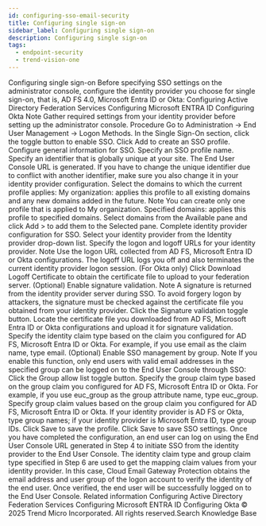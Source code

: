 ```yaml
---
id: configuring-sso-email-security
title: Configuring single sign-on
sidebar_label: Configuring single sign-on
description: Configuring single sign-on
tags:
  - endpoint-security
  - trend-vision-one
---
```


 Configuring single sign-on Before specifying SSO settings on the administrator console, configure the identity provider you choose for single sign-on, that is, AD FS 4.0, Microsoft Entra ID or Okta: Configuring Active Directory Federation Services Configuring Microsoft ENTRA ID Configuring Okta Note Gather required settings from your identity provider before setting up the administrator console. Procedure Go to Administration → End User Management → Logon Methods. In the Single Sign-On section, click the toggle button to enable SSO. Click Add to create an SSO profile. Configure general information for SSO. Specify an SSO profile name. Specify an identifier that is globally unique at your site. The End User Console URL is generated. If you have to change the unique identifier due to conflict with another identifier, make sure you also change it in your identity provider configuration. Select the domains to which the current profile applies: My organization: applies this profile to all existing domains and any new domains added in the future. Note You can create only one profile that is applied to My organization. Specified domains: applies this profile to specified domains. Select domains from the Available pane and click Add > to add them to the Selected pane. Complete identity provider configuration for SSO. Select your identity provider from the Identity provider drop-down list. Specify the logon and logoff URLs for your identity provider. Note Use the logon URL collected from AD FS, Microsoft Entra ID or Okta configurations. The logoff URL logs you off and also terminates the current identity provider logon session. (For Okta only) Click Download Logoff Certificate to obtain the certificate file to upload to your federation server. (Optional) Enable signature validation. Note A signature is returned from the identity provider server during SSO. To avoid forgery logon by attackers, the signature must be checked against the certificate file you obtained from your identity provider. Click the Signature validation toggle button. Locate the certificate file you downloaded from AD FS, Microsoft Entra ID or Okta configurations and upload it for signature validation. Specify the identity claim type based on the claim you configured for AD FS, Microsoft Entra ID or Okta. For example, if you use email as the claim name, type email. (Optional) Enable SSO management by group. Note If you enable this function, only end users with valid email addresses in the specified group can be logged on to the End User Console through SSO: Click the Group allow list toggle button. Specify the group claim type based on the group claim you configured for AD FS, Microsoft Entra ID or Okta. For example, if you use euc_group as the group attribute name, type euc_group. Specify group claim values based on the group claim you configured for AD FS, Microsoft Entra ID or Okta. If your identity provider is AD FS or Okta, type group names; if your identity provider is Microsoft Entra ID, type group IDs. Click Save to save the profile. Click Save to save SSO settings. Once you have completed the configuration, an end user can log on using the End User Console URL generated in Step 4 to initiate SSO from the identity provider to the End User Console. The identity claim type and group claim type specified in Step 6 are used to get the mapping claim values from your identity provider. In this case, Cloud Email Gateway Protection obtains the email address and user group of the logon account to verify the identity of the end user. Once verified, the end user will be successfully logged on to the End User Console. Related information Configuring Active Directory Federation Services Configuring Microsoft ENTRA ID Configuring Okta © 2025 Trend Micro Incorporated. All rights reserved.Search Knowledge Base